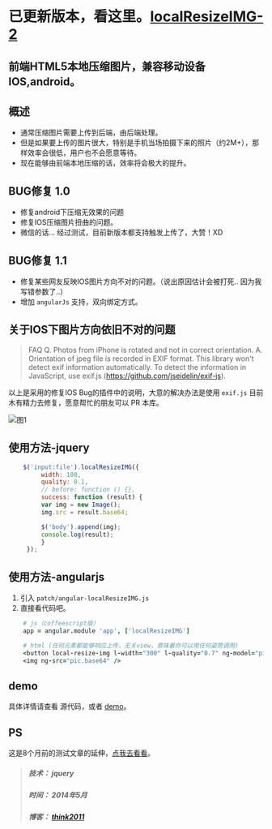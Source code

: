 # 已更新版本，看这里。[localResizeIMG-2](https://github.com/think2011/localResizeIMG-2)




## 前端HTML5本地压缩图片，兼容移动设备IOS,android。

## 概述
* 通常压缩图片需要上传到后端，由后端处理。
* 但是如果要上传的图片很大，特别是手机当场拍摄下来的照片（约2M+），那样效率会很低，用户也不会愿意等待。
* 现在能够由前端本地压缩的话，效率将会极大的提升。

## BUG修复 1.0
* 修复android下压缩无效果的问题
* 修复IOS压缩图片扭曲的问题。
* 微信的话... 经过测试，目前新版本都支持触发上传了，大赞！XD


## BUG修复 1.1
* 修复某些网友反映IOS图片方向不对的问题。（说出原因估计会被打死.. 因为我写错参数了..）
* 增加 `angularJs` 支持，双向绑定方式。

## 关于IOS下图片方向依旧不对的问题
> FAQ
Q. Photos from iPhone is rotated and not in correct orientation.
A. Orientation of jpeg file is recorded in EXIF format. This library won't detect exif information automatically. To detect the information in JavaScript, use exif.js (https://github.com/jseidelin/exif-js).

以上是采用的修复IOS Bug的插件中的说明，大意的解决办法是使用 `exif.js` 目前木有精力去修复，愿意帮忙的朋友可以 PR 本库。


![图1](http://think2011.qiniudn.com/LocalResizeIMG1.gif)


## 使用方法-jquery
```javascript
	$('input:file').localResizeIMG({
	     width: 100,
	     quality: 0.1,
	     // before: function () {},
	     success: function (result) {
	     var img = new Image();
	     img.src = result.base64;

	     $('body').append(img);
	     console.log(result);
	     }
	 });
```


## 使用方法-angularjs
1. 引入 `patch/angular-localResizeIMG.js`
2. 直接看代码吧。
```coffeescript
	# js（coffeescript版）
	app = angular.module 'app', ['localResizeIMG']

	# html (任何元素都能够响应上传，无关view，意味着你可以用任何姿势调用)
	<button local-resize-img l-width="300" l-quality="0.7" ng-model="pic">上传</button>
	<img ng-src="pic.base64" />
```


demo
---
具体详情请查看 源代码，或者 [demo](http://think2011.github.io/localResizeIMG/)。

## PS
这是8个月前的测试文章的延伸，[点我去看看](http://my.oschina.net/hzplay/blog/160806)。


> ##### 技术： jquery
> ##### 时间： 2014年5月
> ##### 博客： [think2011](http://think2011.github.io)
